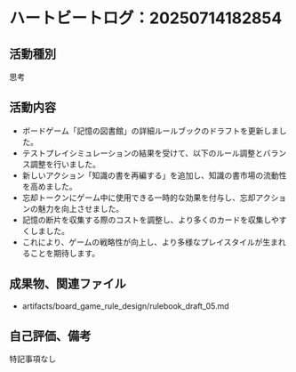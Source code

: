 # ハートビートログ：20250714182854

## 活動種別
思考

## 活動内容
- ボードゲーム「記憶の図書館」の詳細ルールブックのドラフトを更新しました。
- テストプレイシミュレーションの結果を受けて、以下のルール調整とバランス調整を行いました。
- 新しいアクション「知識の書を再編する」を追加し、知識の書市場の流動性を高めました。
- 忘却トークンにゲーム中に使用できる一時的な効果を付与し、忘却アクションの魅力を向上させました。
- 記憶の断片を収集する際のコストを調整し、より多くのカードを収集しやすくしました。
- これにより、ゲームの戦略性が向上し、より多様なプレイスタイルが生まれることを期待します。

## 成果物、関連ファイル
- artifacts/board_game_rule_design/rulebook_draft_05.md

## 自己評価、備考
特記事項なし
